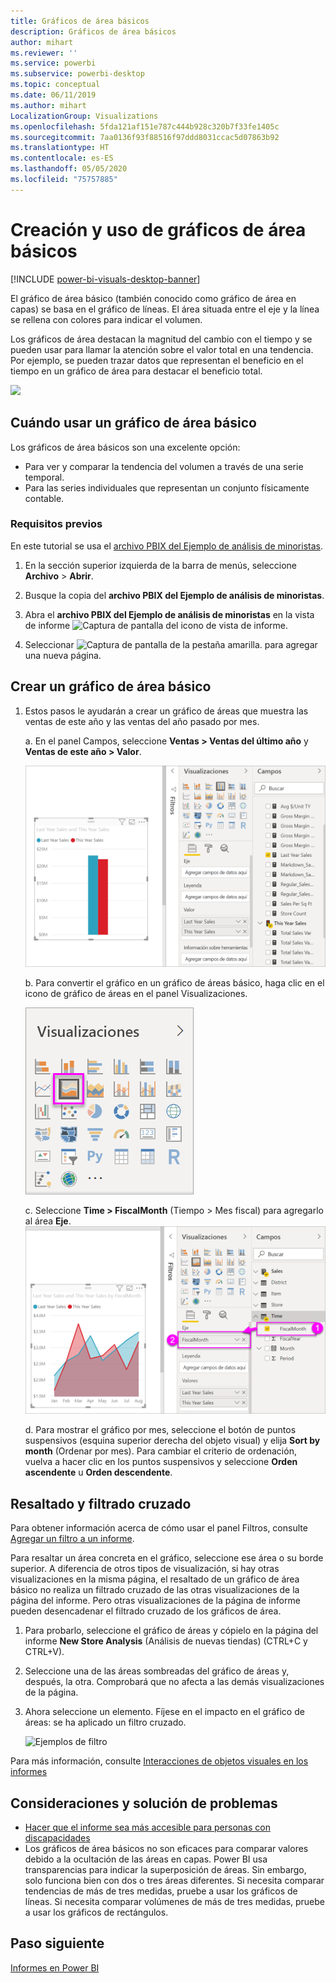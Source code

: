 ```yaml
---
title: Gráficos de área básicos
description: Gráficos de área básicos
author: mihart
ms.reviewer: ''
ms.service: powerbi
ms.subservice: powerbi-desktop
ms.topic: conceptual
ms.date: 06/11/2019
ms.author: mihart
LocalizationGroup: Visualizations
ms.openlocfilehash: 5fda121af151e787c444b928c320b7f33fe1405c
ms.sourcegitcommit: 7aa0136f93f88516f97ddd8031ccac5d07863b92
ms.translationtype: HT
ms.contentlocale: es-ES
ms.lasthandoff: 05/05/2020
ms.locfileid: "75757885"
---
```

# <a name="create-and-use-basic-area-charts"></a>Creación y uso de gráficos de área básicos

[!INCLUDE [power-bi-visuals-desktop-banner](../includes/power-bi-visuals-desktop-banner.md)]

El gráfico de área básico (también conocido como gráfico de área en capas) se basa en el gráfico de líneas. El área situada entre el eje y la línea se rellena con colores para indicar el volumen. 

Los gráficos de área destacan la magnitud del cambio con el tiempo y se pueden usar para llamar la atención sobre el valor total en una tendencia. Por ejemplo, se pueden trazar datos que representan el beneficio en el tiempo en un gráfico de área para destacar el beneficio total.

![](media/power-bi-visualization-basic-area-chart/power-bi-chart-example.png)

## <a name="when-to-use-a-basic-area-chart"></a>Cuándo usar un gráfico de área básico
Los gráficos de área básicos son una excelente opción:

* Para ver y comparar la tendencia del volumen a través de una serie temporal. 
* Para las series individuales que representan un conjunto físicamente contable.

### <a name="prerequisites"></a>Requisitos previos
En este tutorial se usa el [archivo PBIX del Ejemplo de análisis de minoristas](https://download.microsoft.com/download/9/6/D/96DDC2FF-2568-491D-AAFA-AFDD6F763AE3/Retail%20Analysis%20Sample%20PBIX.pbix).

1. En la sección superior izquierda de la barra de menús, seleccione **Archivo** > **Abrir**.
   
2. Busque la copia del **archivo PBIX del Ejemplo de análisis de minoristas**.

1. Abra el **archivo PBIX del Ejemplo de análisis de minoristas** en la vista de informe ![Captura de pantalla del icono de vista de informe](media/power-bi-visualization-kpi/power-bi-report-view.png).

1. Seleccionar ![Captura de pantalla de la pestaña amarilla.](media/power-bi-visualization-kpi/power-bi-yellow-tab.png) para agregar una nueva página.


## <a name="create-a-basic-area-chart"></a>Crear un gráfico de área básico
 

1. Estos pasos le ayudarán a crear un gráfico de áreas que muestra las ventas de este año y las ventas del año pasado por mes.
   
   a. En el panel Campos, seleccione **Ventas \> Ventas del último año** y **Ventas de este año > Valor**.

   ![Valores de datos del gráfico de áreas](media/power-bi-visualization-basic-area-chart/power-bi-bar-chart.png)

   b.  Para convertir el gráfico en un gráfico de áreas básico, haga clic en el icono de gráfico de áreas en el panel Visualizaciones.

   ![Icono del gráfico de áreas](media/power-bi-visualization-basic-area-chart/convertchart.png)
   
   c.  Seleccione **Time \> FiscalMonth** (Tiempo > Mes fiscal) para agregarlo al área **Eje**.   
   ![Valores de eje del gráfico de áreas](media/power-bi-visualization-basic-area-chart/powerbi-area-chartnew.png)
   
   d.  Para mostrar el gráfico por mes, seleccione el botón de puntos suspensivos (esquina superior derecha del objeto visual) y elija **Sort by month** (Ordenar por mes). Para cambiar el criterio de ordenación, vuelva a hacer clic en los puntos suspensivos y seleccione **Orden ascendente** u **Orden descendente**.

## <a name="highlighting-and-cross-filtering"></a>Resaltado y filtrado cruzado
Para obtener información acerca de cómo usar el panel Filtros, consulte [Agregar un filtro a un informe](../power-bi-report-add-filter.md).

Para resaltar un área concreta en el gráfico, seleccione ese área o su borde superior.  A diferencia de otros tipos de visualización, si hay otras visualizaciones en la misma página, el resaltado de un gráfico de área básico no realiza un filtrado cruzado de las otras visualizaciones de la página del informe. Pero otras visualizaciones de la página de informe pueden desencadenar el filtrado cruzado de los gráficos de área. 

1. Para probarlo, seleccione el gráfico de áreas y cópielo en la página del informe **New Store Analysis** (Análisis de nuevas tiendas) (CTRL+C y CTRL+V).
2. Seleccione una de las áreas sombreadas del gráfico de áreas y, después, la otra. Comprobará que no afecta a las demás visualizaciones de la página.
1. Ahora seleccione un elemento. Fíjese en el impacto en el gráfico de áreas: se ha aplicado un filtro cruzado.

    ![Ejemplos de filtro](media/power-bi-visualization-basic-area-chart/power-bi-area-chart-filters.gif) 

Para más información, consulte [Interacciones de objetos visuales en los informes](../service-reports-visual-interactions.md)


## <a name="considerations-and-troubleshooting"></a>Consideraciones y solución de problemas   
* [Hacer que el informe sea más accesible para personas con discapacidades](../desktop-accessibility.md)
* Los gráficos de área básicos no son eficaces para comparar valores debido a la ocultación de las áreas en capas. Power BI usa transparencias para indicar la superposición de áreas. Sin embargo, solo funciona bien con dos o tres áreas diferentes. Si necesita comparar tendencias de más de tres medidas, pruebe a usar los gráficos de líneas. Si necesita comparar volúmenes de más de tres medidas, pruebe a usar los gráficos de rectángulos.

## <a name="next-step"></a>Paso siguiente
[Informes en Power BI](power-bi-visualization-card.md)  

